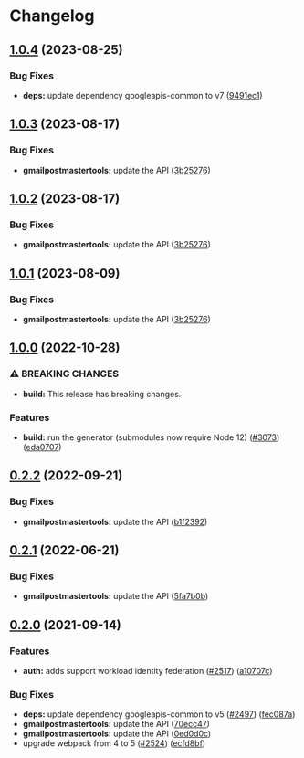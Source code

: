 # Changelog

## [1.0.4](https://github.com/googleapis/google-api-nodejs-client/compare/gmailpostmastertools-v1.0.3...gmailpostmastertools-v1.0.4) (2023-08-25)


### Bug Fixes

* **deps:** update dependency googleapis-common to v7 ([9491ec1](https://github.com/googleapis/google-api-nodejs-client/commit/9491ec1cdc3c413e7d73edcfcd59cf5c28a7c855))

## [1.0.3](https://github.com/googleapis/google-api-nodejs-client/compare/gmailpostmastertools-v1.0.2...gmailpostmastertools-v1.0.3) (2023-08-17)


### Bug Fixes

* **gmailpostmastertools:** update the API ([3b25276](https://github.com/googleapis/google-api-nodejs-client/commit/3b25276be01f6dec109af16a055d095818271d99))

## [1.0.2](https://github.com/googleapis/google-api-nodejs-client/compare/gmailpostmastertools-v1.0.1...gmailpostmastertools-v1.0.2) (2023-08-17)


### Bug Fixes

* **gmailpostmastertools:** update the API ([3b25276](https://github.com/googleapis/google-api-nodejs-client/commit/3b25276be01f6dec109af16a055d095818271d99))

## [1.0.1](https://github.com/googleapis/google-api-nodejs-client/compare/gmailpostmastertools-v1.0.0...gmailpostmastertools-v1.0.1) (2023-08-09)


### Bug Fixes

* **gmailpostmastertools:** update the API ([3b25276](https://github.com/googleapis/google-api-nodejs-client/commit/3b25276be01f6dec109af16a055d095818271d99))

## [1.0.0](https://github.com/googleapis/google-api-nodejs-client/compare/gmailpostmastertools-v0.2.2...gmailpostmastertools-v1.0.0) (2022-10-28)


### ⚠ BREAKING CHANGES

* **build:** This release has breaking changes.

### Features

* **build:** run the generator (submodules now require Node 12) ([#3073](https://github.com/googleapis/google-api-nodejs-client/issues/3073)) ([eda0707](https://github.com/googleapis/google-api-nodejs-client/commit/eda07079dadab46a80b6f9ede618f4f43030169e))

## [0.2.2](https://github.com/googleapis/google-api-nodejs-client/compare/gmailpostmastertools-v0.2.1...gmailpostmastertools-v0.2.2) (2022-09-21)


### Bug Fixes

* **gmailpostmastertools:** update the API ([b1f2392](https://github.com/googleapis/google-api-nodejs-client/commit/b1f2392e484e503b3899e2ac69c61a29380ad20c))

## [0.2.1](https://github.com/googleapis/google-api-nodejs-client/compare/gmailpostmastertools-v0.2.0...gmailpostmastertools-v0.2.1) (2022-06-21)


### Bug Fixes

* **gmailpostmastertools:** update the API ([5fa7b0b](https://github.com/googleapis/google-api-nodejs-client/commit/5fa7b0b1cbc1eb532d6d0e092f2acfdb1220c088))

## [0.2.0](https://www.github.com/googleapis/google-api-nodejs-client/compare/gmailpostmastertools-v0.1.0...gmailpostmastertools-v0.2.0) (2021-09-14)


### Features

* **auth:** adds support workload identity federation ([#2517](https://www.github.com/googleapis/google-api-nodejs-client/issues/2517)) ([a10707c](https://www.github.com/googleapis/google-api-nodejs-client/commit/a10707c477759e7c9ef6360a2fe800856fb600c1))


### Bug Fixes

* **deps:** update dependency googleapis-common to v5 ([#2497](https://www.github.com/googleapis/google-api-nodejs-client/issues/2497)) ([fec087a](https://www.github.com/googleapis/google-api-nodejs-client/commit/fec087abcf3d994dd41c3ffa0a0c12b1f9f09dae))
* **gmailpostmastertools:** update the API ([70ecc47](https://www.github.com/googleapis/google-api-nodejs-client/commit/70ecc470344804b5f48085b1e29a039347946282))
* **gmailpostmastertools:** update the API ([0ed0d0c](https://www.github.com/googleapis/google-api-nodejs-client/commit/0ed0d0c586c998c118216451f1ef92eb57c97693))
* upgrade webpack from 4 to 5  ([#2524](https://www.github.com/googleapis/google-api-nodejs-client/issues/2524)) ([ecfd8bf](https://www.github.com/googleapis/google-api-nodejs-client/commit/ecfd8bfcd06e1beabff7ec9a8c4000222379eb8d))
